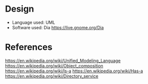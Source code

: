 Design
=======

- Language used: UML
- Software used: Dia <https://live.gnome.org/Dia>

References
=======
https://en.wikipedia.org/wiki/Unified_Modeling_Language
https://en.wikipedia.org/wiki/Object_composition
https://en.wikipedia.org/wiki/Is-a
https://en.wikipedia.org/wiki/Has-a
https://en.wikipedia.org/wiki/Directory_service





